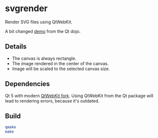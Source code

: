 # svgrender

Render SVG files using QtWebKit.

A bit changed [demo](https://blog.qt.io/blog/2008/08/06/webkit-based-svg-rasterizer/) from the Qt dojo.

## Details

- The canvas is always rectangle.
- The image rendered in the center of the canvas.
- Image will be scaled to the selected canvas size.

## Dependencies

Qt 5 with modern [QtWebKit fork](https://github.com/annulen/webkit).
Using QtWebKit from the Qt package will lead to rendering errors, because it's outdated.

## Build

```bash
qmake
make
```
